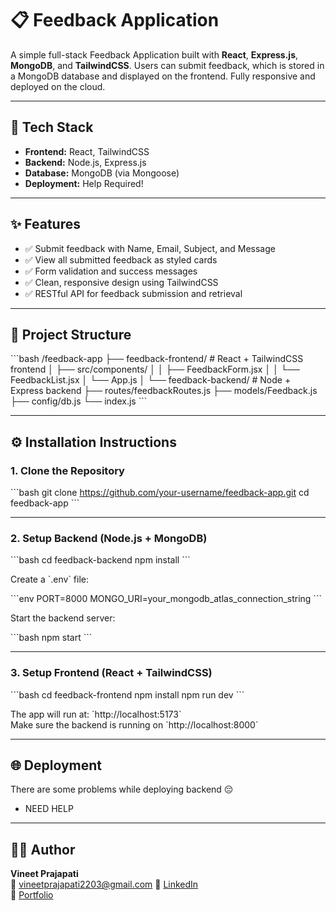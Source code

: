 # 📋 Feedback Application

A simple full-stack Feedback Application built with **React**, **Express.js**, **MongoDB**, and **TailwindCSS**. Users can submit feedback, which is stored in a MongoDB database and displayed on the frontend. Fully responsive and deployed on the cloud.

---

## 🧰 Tech Stack

- **Frontend:** React, TailwindCSS
- **Backend:** Node.js, Express.js
- **Database:** MongoDB (via Mongoose)
- **Deployment:** Help Required!

---

## ✨ Features

- ✅ Submit feedback with Name, Email, Subject, and Message
- ✅ View all submitted feedback as styled cards
- ✅ Form validation and success messages
- ✅ Clean, responsive design using TailwindCSS
- ✅ RESTful API for feedback submission and retrieval

---

## 📁 Project Structure

\`\`\`bash
/feedback-app
├── feedback-frontend/      # React + TailwindCSS frontend
│   ├── src/components/
│   │   ├── FeedbackForm.jsx
│   │   └── FeedbackList.jsx
│   └── App.js
│
└── feedback-backend/       # Node + Express backend
    ├── routes/feedbackRoutes.js
    ├── models/Feedback.js
    ├── config/db.js
    └── index.js
\`\`\`

---

## ⚙️ Installation Instructions

### 1. Clone the Repository

\`\`\`bash
git clone https://github.com/your-username/feedback-app.git
cd feedback-app
\`\`\`

---

### 2. Setup Backend (Node.js + MongoDB)

\`\`\`bash
cd feedback-backend
npm install
\`\`\`

Create a \`.env\` file:

\`\`\`env
PORT=8000
MONGO_URI=your_mongodb_atlas_connection_string
\`\`\`

Start the backend server:

\`\`\`bash
npm start
\`\`\`

---

### 3. Setup Frontend (React + TailwindCSS)

\`\`\`bash
cd feedback-frontend
npm install
npm run dev
\`\`\`

The app will run at: \`http://localhost:5173\`  
Make sure the backend is running on \`http://localhost:8000\`

---

## 🌐 Deployment

There are some problems while deploying backend 😔

- NEED HELP 

---

## 🧑‍💻 Author

**Vineet Prajapati**  
📧 vineetprajapati2203@gmail.com 
🔗 [LinkedIn](https://www.linkedin.com/in/vineet-prajapati/)  
🔗 [Portfolio](https://vineet-portfolio-eight.vercel.app/)
